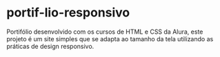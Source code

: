 # portif-lio-responsivo
Portifólio desenvolvido com os cursos de HTML e CSS da Alura, este projeto é um site simples que se adapta ao tamanho da tela utilizando as práticas de design responsivo.
